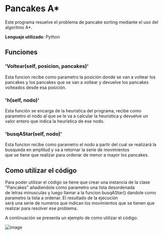 # Pancakes A*

Este programa resuelve el problema de pancake sorting mediante el uso del algoritmo A*.

**Lenguaje utilizado**: Python

## Funciones

 ### **'Voltear(self, posicion, pancakes)'**
Esta funcion recibe como parametro la posición donde se van a voltear los pancakes y los pancakes que se van a voltear y devuelve los pancakes volteados desde esa posición.

### **'h(self, nodo)'**
Esta función se encarga de la heuristica del programa, recibe como parametro el nodo al que se le va a calcular la heuristica y devuelve un valor entero que indica la heuristica de ese nodo.

 ### **'busqAStar(self, nodo)'**
 Esta funcion recibe como parametro el nodo a partir del cual se realizará la busqueda en amplitud y va a retornar la serie de movimientos  
 que se tiene que realizar para ordenar de menor a mayor los pancakes.
 
 ## Como utilizar el código
Para poder utilizar el código se tiene que crear una instancia de la clase "Pancakes" añadiendole como parametro una lista desordenada  
de letras minusculas y luego llamar a la funcion busqAStar() dandole como parametro la lista a ordenar. El resultado de la ejecución  
será una serie de numeros que indican los movimientos que se tienen que realizar para resolver ese problema.
 
A continuación se presenta un ejemplo de como utilizar el código:

![image](https://user-images.githubusercontent.com/125157604/229012805-1c729ca9-d48b-4da7-971f-47c99e621102.png)

